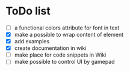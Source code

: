 # ToDo list
- [ ] a functional colors attribute for font in text
- [x] make a possible to wrap content of element
- [x] add examples
- [x] create documentation in wiki
- [ ] make place for code snippets in Wiki
- [ ] make possible to control UI by gamepad
